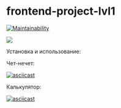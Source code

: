 # frontend-project-lvl1

[![Maintainability](https://api.codeclimate.com/v1/badges/68ff4a20fe294c5ed261/maintainability)](https://codeclimate.com/github/Vasya231/frontend-project-lvl1/maintainability)

![](https://github.com/Vasya231/frontend-project-lvl1/workflows/CI/badge.svg)

Установка и использование:


Чет-нечет:

[![asciicast](https://asciinema.org/a/2si0HDgfJ6OJK2HqwgYD3hVsn.svg)](https://asciinema.org/a/2si0HDgfJ6OJK2HqwgYD3hVsn)

Калькулятор:

[![asciicast](https://asciinema.org/a/gGq9Y9VbduMLVGdFjgfFuT35Y.svg)](https://asciinema.org/a/gGq9Y9VbduMLVGdFjgfFuT35Y)
